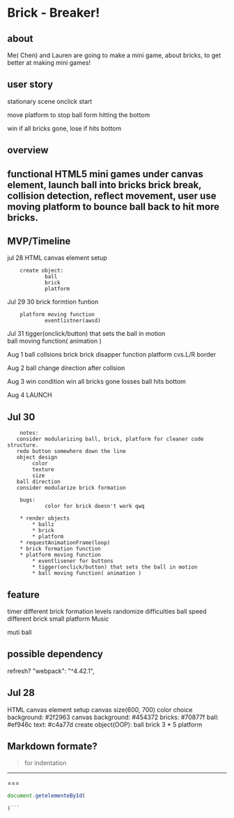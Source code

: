 # Brick - Breaker!
## about
Me( Chen) and Lauren are going to make a mini game, about bricks, to get better at making mini games!

## user story

stationary scene
onclick start

move platform to stop ball form hitting the bottom

win if all bricks gone, lose if hits bottom

## overview
functional HTML5 mini games under canvas element,
launch ball into bricks
brick break, collision detection, reflect movement, 
user use moving platform to bounce ball back to hit more bricks.
---
## MVP/Timeline
jul 28
        HTML canvas element setup

        create object:
                ball
                brick
                platform

Jul 29 30
        brick formtion funtion 

        platform moving function  
                eventlistner(awsd)  

Jul 31
        tigger(onclick/button) that sets the ball in motion  
        ball moving function( animation )

Aug 1
        ball collsions
                brick
                        brick disapper function
                platform
        cvs.L/R border

Aug 2
        ball change direction after collsion

Aug 3
        win condition
                win 
                        all bricks gone
                losses
                        ball hits bottom

Aug 4 
        LAUNCH


## Jul 30
        notes: 
       consider modularizing ball, brick, platform for cleaner code structure.
       redo button somewhere down the line
       object design
            color
            texture
            size
       ball direction
       consider modularize brick formation 
  
        bugs: 
                color for brick doesn't work qwq

        * render objects
            * ballz
            * brick
            * platform
        * requestAnimationFrame(loop)
        * brick formation function
        * platform moving function
            * eventlisener for buttons 
            * tigger(onclick/button) that sets the ball in motion  
            * ball moving function( animation )

  

        
## feature
timer
different brick formation
        levels
        randomize
difficulties
        ball speed
        different brick 
        small platform
Music

muti ball
## possible dependency
refresh?   "webpack": "^4.42.1",

## Jul 28
HTML canvas element setup
        canvas size(600, 700)
        color choice
                background: #2f2963
                canvas background: #454372
                bricks: #70877f
                ball: #ef946c
                text: #c4a77d
create object(OOP):
        ball
        brick
                3 * 5
        platform


## Markdown formate?
> for indentation
--- 
===

```javascript
document.getelementeById(

)```

